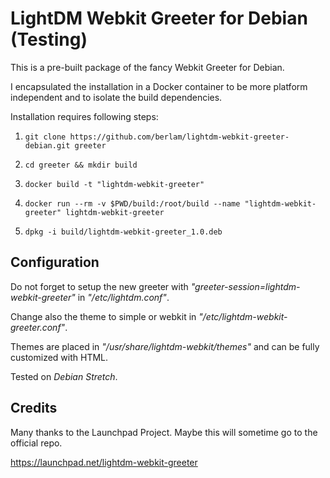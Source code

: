 # LightDM Webkit Greeter for Debian (Testing)
This is a pre-built package of the fancy Webkit Greeter for Debian.

I encapsulated the installation in a Docker container to be more platform independent and to isolate the build dependencies.

Installation requires following steps:

1. `git clone https://github.com/berlam/lightdm-webkit-greeter-debian.git greeter`

2. `cd greeter && mkdir build`

3. `docker build -t "lightdm-webkit-greeter"`

4. `docker run --rm -v $PWD/build:/root/build --name "lightdm-webkit-greeter" lightdm-webkit-greeter`

5. `dpkg -i build/lightdm-webkit-greeter_1.0.deb`

## Configuration

Do not forget to setup the new greeter with _"greeter-session=lightdm-webkit-greeter"_ in _"/etc/lightdm.conf"_.

Change also the theme to simple or webkit in _"/etc/lightdm-webkit-greeter.conf"_.

Themes are placed in _"/usr/share/lightdm-webkit/themes"_ and can be fully customized with HTML.

Tested on _Debian Stretch_.

## Credits

Many thanks to the Launchpad Project. Maybe this will sometime go to the official repo.

https://launchpad.net/lightdm-webkit-greeter
